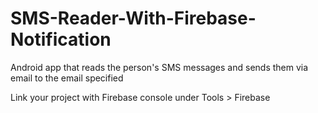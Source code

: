 # SMS-Reader-With-Firebase-Notification
Android app that reads the  person's SMS messages and sends them via email to the email specified

Link your project with Firebase console under Tools > Firebase
